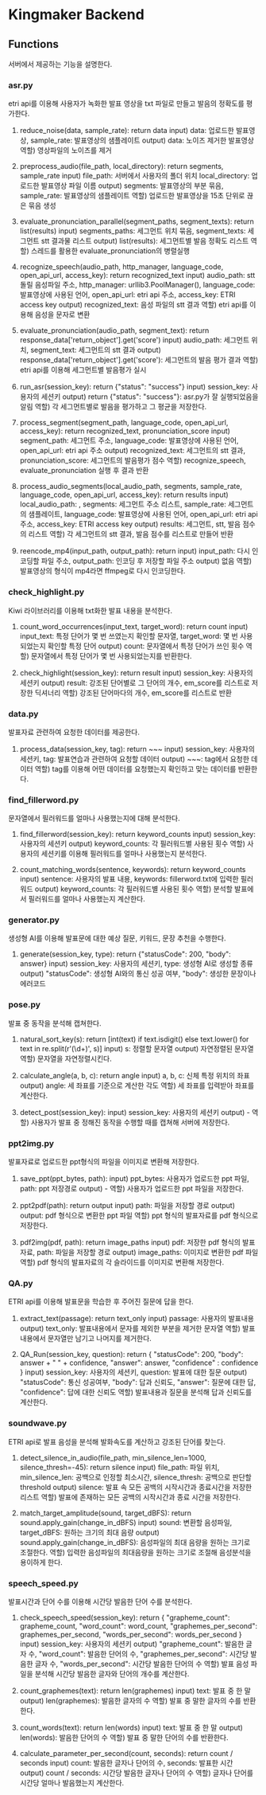 # Kingmaker Backend

## Functions
서버에서 제공하는 기능을 설명한다.

### asr.py
etri api를 이용해 사용자가 녹화한 발표 영상을 txt 파일로 만들고 발음의 정확도를 평가한다.

1. reduce_noise(data, sample_rate): return data
input) data: 업로드한 발표영상, sample_rate: 발표영상의 샘플레이트
output) data: 노이즈 제거한 발표영상
역할) 영상파일의 노이즈를 제거

2. preprocess_audio(file_path, local_directory): return segments, sample_rate
input) file_path: 서버에서 사용자의 폴더 위치 local_directory: 업로드한 발표영상 파일 이름
output) segments: 발표영상의 부분 묶음, sample_rate: 발표영상의 샘플레이트
역할) 업로드한 발표영상을 15초 단위로 끊은 묶음 생성

3. evaluate_pronunciation_parallel(segment_paths, segment_texts): return list(results)
input) segments_paths: 세그먼트 위치 묶음, segment_texts: 세그먼트 stt 결과물 리스트
output) list(results): 세그먼트별 발음 정확도 리스트
역할) 스레드를 활용한 evaluate_pronunciation의 병렬실행

4. recognize_speech(audio_path, http_manager, language_code, open_api_url, access_key): return recognized_text
input) audio_path: stt 돌릴 음성파일 주소, http_manager: urllib3.PoolManager(), language_code: 발표영상에 사용된 언어, open_api_url: etri api 주소, access_key: ETRI access key
output) recognized_text: 음성 파일의 stt 결과
역할) etri api를 이용해 음성을 문자로 변환

5. evaluate_pronunciation(audio_path, segment_text): return response_data['return_object'].get('score')
input) audio_path: 세그먼트 위치, segment_text: 세그먼트의 stt 결과
output) response_data['return_object'].get('score'): 세그먼트의 발음 평가 결과
역할) etri api를 이용해 세그먼트별 발음평가 실시

6. run_asr(session_key): return {"status": "success"}
input) session_key: 사용자의 세션키
output) return {"status": "success"}: asr.py가 잘 실행되었음을 알림
역할) 각 세그먼트별로 발음을 평가하고 그 평균을 저장한다.

7. process_segment(segment_path, language_code, open_api_url, access_key): return recognized_text, pronunciation_score
input) segment_path: 세그먼트 주소, language_code: 발표영상에 사용된 언어, open_api_url: etri api 주소
output) recognized_text: 세그먼트의 stt 결과, pronunciation_score: 세그먼트의 발음평가 점수
역할) recognize_speech, evaluate_pronunciation 실행 후 결과 반환

8. process_audio_segments(local_audio_path, segments, sample_rate, language_code, open_api_url, access_key): return results
input) local_audio_path: , segments: 세그먼트 주소 리스트, sample_rate: 세그먼트의 샘플레이트, language_code: 발표영상에 사용된 언어, open_api_url: etri api 주소, access_key: ETRI access key
output) results: 세그먼트, stt, 발음 점수의 리스트
역할) 각 세그먼트의 stt 결과, 발음 점수를 리스트로 만들어 반환

9. reencode_mp4(input_path, output_path): return
input) input_path: 다시 인코딩할 파일 주소, output_path: 인코딩 후 저장할 파일 주소
output) 없음
역할) 발표영상의 형식이 mp4라면 ffmpeg로 다시 인코딩한다.

### check_highlight.py
Kiwi 라이브러리를 이용해 txt화한 발표 내용을 분석한다.

1. count_word_occurrences(input_text, target_word): return count
input) input_text: 특정 단어가 몇 번 쓰였는지 확인할 문자열, target_word: 몇 번 사용되었는지 확인할 특정 단어
output) count: 문자열에서 특정 단어가 쓰인 횟수
역할) 문자열에서 특정 단어가 몇 번 사용되었는지를 반환한다.

2. check_highlight(session_key): return result
input) session_key: 사용자의 세션키
output) result: 강조된 단어별로 그 단어의 개수, em_score를 리스트로 저장한 딕셔너리
역할) 강조된 단어마다의 개수, em_score를 리스트로 반환

### data.py
발표자료 관련하여 요청한 데이터를 제공한다.

1. process_data(session_key, tag): return ~~~
input) session_key: 사용자의 세션키, tag: 발표연습과 관련하여 요청할 데이터
output) ~~~: tag에서 요청한 데이터
역할) tag를 이용해 어떤 데이터를 요청했는지 확인하고 맞는 데이터를 반환한다.

### find_fillerword.py
문자열에서 필러워드를 얼마나 사용했는지에 대해 분석한다.

1. find_fillerword(session_key): return keyword_counts
input) session_key: 사용자의 세션키
output) keyword_counts: 각 필러워드별 사용된 횟수
역할) 사용자의 세션키를 이용해 필러워드를 얼마나 사용했는지 분석한다.

2. count_matching_words(sentence, keywords): return keyword_counts
input) sentence: 사용자의 발표 내용, keywords: fillerword.txt에 입력한 필러워드
output) keyword_counts: 각 필러워드별 사용된 횟수
역할) 분석할 발표에서 필러워드를 얼마나 사용했는지 계산한다.

### generator.py
생성형 AI를 이용해 발표문에 대한 예상 질문, 키워드, 문장 추천을 수행한다.

1. generate(session_key, type): return {"statusCode": 200, "body": answer}
input) session_key: 사용자의 세션키, type: 생성형 AI로 생성할 종류
output) "statusCode": 생성형 AI와의 통신 성공 여부, "body": 생성한 문장이나 에러코드

### pose.py
발표 중 동작을 분석해 캡쳐한다.

1. natural_sort_key(s): return [int(text) if text.isdigit() else text.lower() for text in re.split(r'(\d+)', s)]
input) s: 정렬할 문자열
output) 자연정렬된 문자열
역할) 문자열을 자연정렬시킨다.

2. calculate_angle(a, b, c): return angle
input) a, b, c: 신체 특정 위치의 좌표
output) angle: 세 좌표를 기준으로 계산한 각도
역할) 세 좌표를 입력받아 좌표를 계산한다.

3. detect_post(session_key):
input) session_key: 사용자의 세션키
output) -
역할) 사용자가 발표 중 정해진 동작을 수행할 때를 캡쳐해 서버에 저장한다.

### ppt2img.py
발표자료로 업로드한 ppt형식의 파일을 이미지로 변환해 저장한다.

1. save_ppt(ppt_bytes, path):
input) ppt_bytes: 사용자가 업로드한 ppt 파일, path: ppt 저장경로
output) -
역할) 사용자가 업로드한 ppt 파일을 저장한다.

2. ppt2pdf(path): return output
input) path: 파일을 저장할 경로
output) output: pdf 형식으로 변환한 ppt 파일
역할) ppt 형식의 발표자료를 pdf 형식으로 저장한다.

3. pdf2img(pdf, path): return image_paths
input) pdf: 저장한 pdf 형식의 발표자료, path: 파일을 저장할 경로
output) image_paths: 이미지로 변환한 pdf 파일
역할) pdf 형식의 발표자료의 각 슬라이드를 이미지로 변환해 저장한다.

### QA.py
ETRI api를 이용해 발표문을 학습한 후 주어진 질문에 답을 한다.

1. extract_text(passage): return text_only
input) passage: 사용자의 발표내용
output) text_only: 발표내용에서 문자를 제외한 부분을 제거한 문자열
역할) 발표내용에서 문자열만 남기고 나머지를 제거한다.

2. QA_Run(session_key, question): return {
        "statusCode": 200,
        "body": answer + " " + confidence,
        "answer": answer,
        "confidence" : confidence
    }
input) session_key: 사용자의 세션키, question: 발표에 대한 질문
output) "statusCode": 통신 성공여부, "body": 답과 신뢰도, "answer": 질문에 대한 답, "confidence": 답에 대한 신뢰도
역할) 발표내용과 질문을 분석해 답과 신뢰도를 계산한다.

### soundwave.py
ETRI api로 발표 음성을 분석해 발화속도를 계산하고 강조된 단어를 찾는다.

1. detect_silence_in_audio(file_path, min_silence_len=1000, silence_thresh=-45): return silence
input) file_path: 파일 위치, min_silence_len: 공백으로 인정할 최소시간, silence_thresh: 공백으로 판단할 threshold
output) silence: 발표 속 모든 공백의 시작시간과 종료시간을 저장한 리스트
역할) 발표에 존재하는 모든 공백의 시작시간과 종료 시간을 저장한다.

2. match_target_amplitude(sound, target_dBFS): return sound.apply_gain(change_in_dBFS)
input) sound: 변환할 음성파일, target_dBFS: 원하는 크기의 최대 음량
output) sound.apply_gain(change_in_dBFS): 음성파일의 최대 음량을 원하는 크기로 조절한다.
역할) 입력한 음성파일의 최대음량을 원하는 크기로 조절해 음성분석을 용이하게 한다.

### speech_speed.py
발표시간과 단어 수를 이용해 시간당 발음한 단어 수를 분석한다.

1. check_speech_speed(session_key): return {
            "grapheme_count": grapheme_count,
            "word_count": word_count,
            "graphemes_per_second": graphemes_per_second,
            "words_per_second": words_per_second
        }
input) session_key: 사용자의 세션키
output) "grapheme_count": 발음한 글자 수, "word_count": 발음한 단어의 수, "graphemes_per_second": 시간당 발음한 글자 수, "words_per_second": 시간당 발음한 단어의 수
역할) 발표 음성 파일을 분석해 시간당 발음한 글자와 단어의 개수를 계산한다.

2. count_graphemes(text): return len(graphemes)
input) text: 발표 중 한 말
output) len(graphemes): 발음한 글자의 수
역할) 발표 중 말한 글자의 수를 반환한다.

3. count_words(text): return len(words)
input) text: 발표 중 한 말
output) len(words): 발음한 단어의 수
역할) 발표 중 말한 단어의 수를 반환한다.

4. calculate_parameter_per_second(count, seconds): return count / seconds
input) count: 발음한 글자나 단어의 수, seconds: 발표한 시간
output) count / seconds: 시간당 발음한 글자나 단어의 수
역할) 글자나 단어를 시간당 얼마나 발음했는지 계산한다.